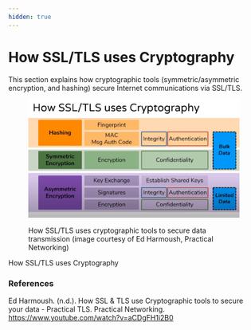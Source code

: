 ```yaml
---
hidden: true
---
```


# How SSL/TLS uses Cryptography

This section explains how cryptographic tools (symmetric/asymmetric encryption, and hashing) secure Internet communications via SSL/TLS.

<figure><img src="../../.gitbook/assets/ssl-crypto.png" alt="ssl-tls-cryptography"><figcaption><p>How SSL/TLS uses cryptographic tools to secure data transmission (image courtesy of Ed Harmoush, Practical Networking)</p></figcaption></figure>

How SSL/TLS uses Cryptography

### References

Ed Harmoush. (n.d.). How SSL & TLS use Cryptographic tools to secure your data - Practical TLS. Practical Networking. https://www.youtube.com/watch?v=aCDgFH1i2B0
